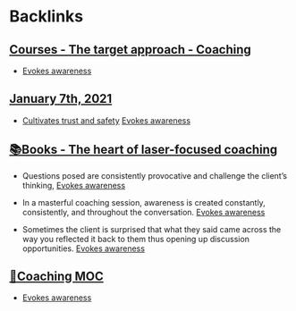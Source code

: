 
# Backlinks
## [Courses - The target approach - Coaching](<Courses - The target approach - Coaching.md>)
- [Evokes awareness](<Evokes awareness.md>)

## [January 7th, 2021](<January 7th, 2021.md>)
- [Cultivates trust and safety](<Cultivates trust and safety.md>) [Evokes awareness](<Evokes awareness.md>)

## [📚Books - The heart of laser-focused coaching](<📚Books - The heart of laser-focused coaching.md>)
- Questions posed are consistently provocative and challenge the client’s thinking, [Evokes awareness](<Evokes awareness.md>)

- In a masterful coaching session, awareness is created constantly, consistently, and throughout the conversation. [Evokes awareness](<Evokes awareness.md>)

- Sometimes the client is surprised that what they said came across the way you reflected it back to them thus opening up discussion opportunities. [Evokes awareness](<Evokes awareness.md>)

## [🧭Coaching MOC](<🧭Coaching MOC.md>)
- [Evokes awareness](<Evokes awareness.md>)

